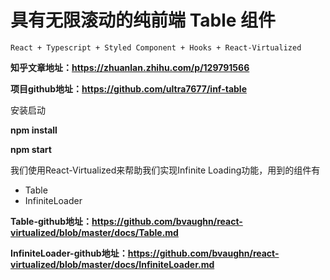 # 具有无限滚动的纯前端 Table 组件

    React + Typescript + Styled Component + Hooks + React-Virtualized

**知乎文章地址：https://zhuanlan.zhihu.com/p/129791566**

**项目github地址：https://github.com/ultra7677/inf-table**

安装启动

**npm install**

**npm start**

我们使用React-Virtualized来帮助我们实现Infinite Loading功能，用到的组件有

* Table
* InfiniteLoader

 **Table-github地址：https://github.com/bvaughn/react-virtualized/blob/master/docs/Table.md**

 **InfiniteLoader-github地址：https://github.com/bvaughn/react-virtualized/blob/master/docs/InfiniteLoader.md**
